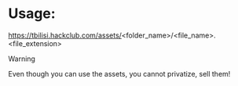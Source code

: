# Usage:

https://tbilisi.hackclub.com/assets/<folder_name>/<file_name>.<file_extension>

> [!WARNING]
> Even though you can use the assets, you cannot privatize, sell them!
>
